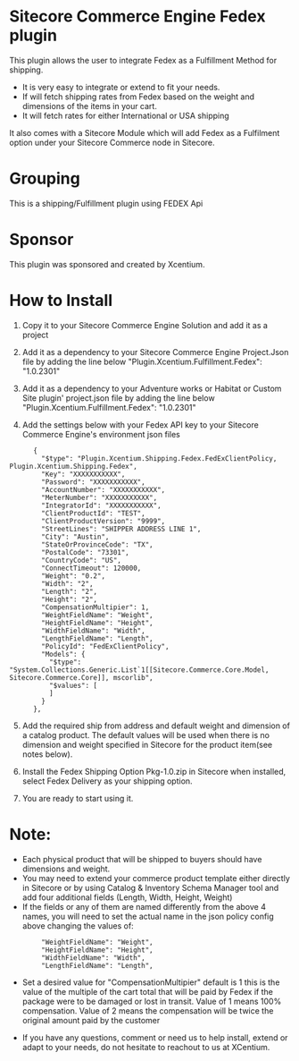 ﻿
Sitecore Commerce Engine Fedex plugin
======================================

This plugin allows the user to integrate Fedex as a Fulfillment Method for shipping. 
- It is very easy to integrate or extend to fit your needs.
- If will fetch shipping rates from Fedex based on the weight and dimensions of the items in your cart.
- It will fetch rates for either International or USA shipping

It also comes with a Sitecore Module which will add Fedex as a Fulfilment option under your Sitecore Commerce node in Sitecore. 

Grouping
========
This is a shipping/Fulfillment plugin using FEDEX Api

Sponsor
=======
This plugin was sponsored and created by Xcentium.

How to Install
==============

1. Copy it to your Sitecore Commerce Engine Solution and add it as a project 

2. Add it as a dependency to your Sitecore Commerce Engine Project.Json file by adding the line below
    "Plugin.Xcentium.Fulfillment.Fedex": "1.0.2301"

3. Add it as a dependency to your Adventure works or Habitat or Custom Site plugin' project.json file by adding the line below
    "Plugin.Xcentium.Fulfillment.Fedex": "1.0.2301"

4. Add the settings below with your Fedex API key to your Sitecore Commerce Engine's environment json files

```
      {
        "$type": "Plugin.Xcentium.Shipping.Fedex.FedExClientPolicy, Plugin.Xcentium.Shipping.Fedex",
        "Key": "XXXXXXXXXXX",
        "Password": "XXXXXXXXXXX",
        "AccountNumber": "XXXXXXXXXXX",
        "MeterNumber": "XXXXXXXXXXX",
        "IntegratorId": "XXXXXXXXXXX",
        "ClientProductId": "TEST",
        "ClientProductVersion": "9999",
        "StreetLines": "SHIPPER ADDRESS LINE 1",
        "City": "Austin",
        "StateOrProvinceCode": "TX",
        "PostalCode": "73301",
        "CountryCode": "US",
        "ConnectTimeout": 120000,
        "Weight": "0.2",
        "Width": "2",
        "Length": "2",
        "Height": "2",
        "CompensationMultipier": 1,
        "WeightFieldName": "Weight",
        "HeightFieldName": "Height",
        "WidthFieldName": "Width",
        "LengthFieldName": "Length",
        "PolicyId": "FedExClientPolicy",
        "Models": {
          "$type": "System.Collections.Generic.List`1[[Sitecore.Commerce.Core.Model, Sitecore.Commerce.Core]], mscorlib",
          "$values": [
          ]
        }
      },
```

5. Add the required ship from address and default weight and dimension of a catalog product. The default values will be used when there is no dimension and weight specified in Sitecore for the product item(see notes below).

6. Install the Fedex Shipping Option Pkg-1.0.zip in Sitecore when installed, select Fedex Delivery as your shipping option.

7. You are ready to start using it. 

Note:
=====
- Each physical product that will be shipped to buyers should have dimensions and weight.
- You may need to extend your commerce product template either directly in Sitecore or by using Catalog & Inventory Schema Manager tool and add four additional fields (Length, Width, Height, Weight)
- If the fields or any of them are named differently from the above 4 names, you will need to set the actual name in the json policy config above changing the values of:

```
        "WeightFieldName": "Weight",
        "HeightFieldName": "Height",
        "WidthFieldName": "Width",
        "LengthFieldName": "Length",
```
- Set a desired value for "CompensationMultipier" default is 1 this is the value of the multiple of the cart total that will be paid by Fedex if the package were to be damaged or lost in transit. Value of 1 means 100% compensation. Value of 2 means the compensation will be twice the original amount paid by the customer

- If you have any questions, comment or need us to help install, extend or adapt to your needs, do not hesitate to reachout to us at XCentium.




